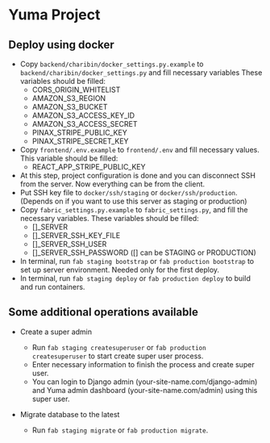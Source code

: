 # Yuma Project

## Deploy using docker

- Copy `backend/charibin/docker_settings.py.example` to `backend/charibin/docker_settings.py` and fill necessary variables
  These variables should be filled:
    * CORS_ORIGIN_WHITELIST
    * AMAZON_S3_REGION
    * AMAZON_S3_BUCKET
    * AMAZON_S3_ACCESS_KEY_ID
    * AMAZON_S3_ACCESS_SECRET
    * PINAX_STRIPE_PUBLIC_KEY
    * PINAX_STRIPE_SECRET_KEY
- Copy `frontend/.env.example` to `frontend/.env` and fill necessary values.
  This variable should be filled:
    * REACT_APP_STRIPE_PUBLIC_KEY
- At this step, project configuration is done and you can disconnect SSH from the server. Now everything can be from the client.
- Put SSH key file to `docker/ssh/staging` or `docker/ssh/production`. (Depends on if you want to use this server as staging or production)
- Copy `fabric_settings.py.example` to `fabric_settings.py`, and fill the necessary variables.
  These variables should be filled:
    * []_SERVER
    * []_SERVER_SSH_KEY_FILE
    * []_SERVER_SSH_USER
    * []_SERVER_SSH_PASSWORD
  ([] can be STAGING or PRODUCTION)
- In terminal, run `fab staging bootstrap` or `fab production bootstrap` to set up server environment. Needed only for the first deploy.
- In terminal, run `fab staging deploy` or `fab production deploy` to build and run containers.

## Some additional operations available

- Create a super admin
  * Run `fab staging createsuperuser` or `fab production createsuperuser` to start create super user process.
  * Enter necessary information to finish the process and create super user.
  * You can login to Django admin (your-site-name.com/django-admin) and Yuma admin dashboard (your-site-name.com/admin) using this super user.

- Migrate database to the latest
  * Run `fab staging migrate` or `fab production migrate`.
